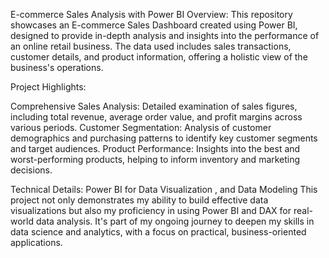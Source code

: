 E-commerce Sales Analysis with Power BI
Overview:
This repository showcases an E-commerce Sales Dashboard created using Power BI, designed to provide in-depth analysis and insights into the performance of an online retail business. The data used includes sales transactions, customer details, and product information, offering a holistic view of the business's operations.

Project Highlights:

Comprehensive Sales Analysis: Detailed examination of sales figures, including total revenue, average order value, and profit margins across various periods.
Customer Segmentation: Analysis of customer demographics and purchasing patterns to identify key customer segments and target audiences.
Product Performance: Insights into the best and worst-performing products, helping to inform inventory and marketing decisions.

Technical Details: Power BI for Data Visualization , and Data Modeling
This project not only demonstrates my ability to build effective data visualizations but also my proficiency in using Power BI and DAX for real-world data analysis. It's part of my ongoing journey to deepen my skills in data science and analytics, with a focus on practical, business-oriented applications.
